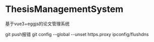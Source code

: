 # ThesisManagementSystem
基于vue3+eggjs的论文管理系统

git push报错
git config --global --unset https.proxy
ipconfig/flushdns
